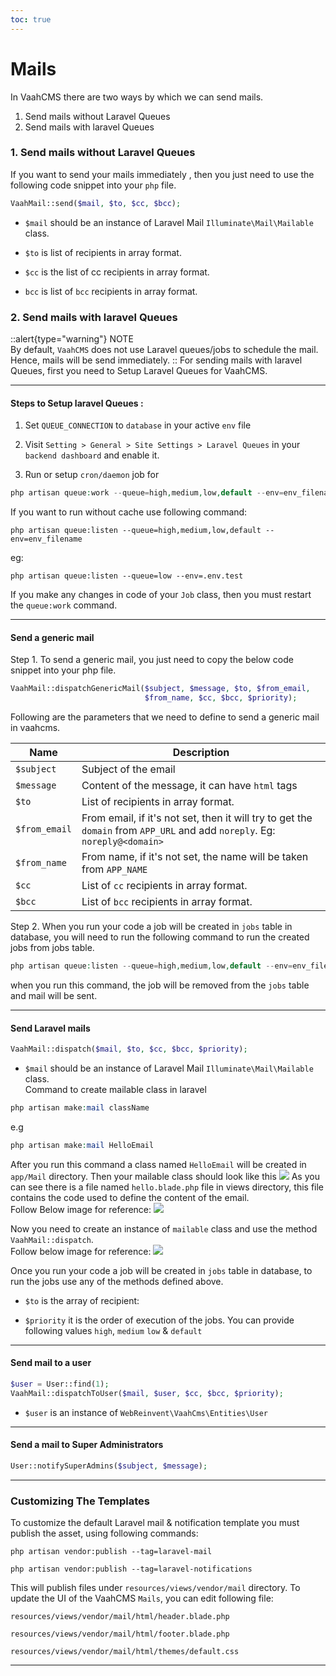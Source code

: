 ```yaml
---
toc: true
---
```


# Mails

In VaahCMS there are two ways by which we can send mails.
1. Send mails without Laravel Queues
2. Send mails with laravel Queues
### 1. Send mails without Laravel Queues


If you want to send your mails immediately , then you just need to use the following 
code snippet into your `php` file.

```php
VaahMail::send($mail, $to, $cc, $bcc);
```
- `$mail` should be an instance of Laravel Mail `Illuminate\Mail\Mailable` class.

- `$to`   is list of recipients in array format.

- `$cc`   is the list of cc recipients in array format.

- `bcc`   is list of `bcc` recipients in array format.
### 2. Send mails with laravel Queues
::alert{type="warning"}
NOTE   
By default, `VaahCMS` does not use Laravel queues/jobs to schedule the mail. Hence, mails will be send immediately.
::
 For sending mails with laravel Queues, first you need to Setup Laravel Queues for VaahCMS.

--------
#### Steps to Setup laravel Queues :

1. Set `QUEUE_CONNECTION` to `database` in your active `env` file

2. Visit `Setting > General > Site Settings > Laravel Queues` in your `backend dashboard` and enable it.

3. Run or setup `cron/daemon` job for 
 ```php
php artisan queue:work --queue=high,medium,low,default --env=env_filename
```
 If you want to run without cache use following command:

```
php artisan queue:listen --queue=high,medium,low,default --env=env_filename
```
eg:

```
php artisan queue:listen --queue=low --env=.env.test
```

If you make any changes in code of your `Job` class, then you must restart the `queue:work` command.

---

#### Send a generic mail   

Step 1. To send a generic mail, you just need to copy the below code snippet into your php file.
```php
VaahMail::dispatchGenericMail($subject, $message, $to, $from_email, 
                              $from_name, $cc, $bcc, $priority);
```
Following are the parameters that we need to define to send a generic mail in vaahcms.

| Name          | Description                                                  |
| ------------- | ------------------------------------------------------------ |
| `$subject`    | Subject of the email                                         |
| `$message`    | Content of the message, it can have `html` tags              |
| `$to`         | List of recipients in array format.                          |
| `$from_email` | From email, if it's not set, then it will try to get the `domain` from `APP_URL` and add `noreply`. Eg: `noreply@<domain>` |
| `$from_name`  | From name, if it's not set, the name will be taken from `APP_NAME` |
| `$cc`         | List of `cc` recipients in array format.                     |
| `$bcc`        | List of `bcc` recipients in array format.                    |

Step 2. When you run your code a job will be created in `jobs` table in database, you will need to run the following command to run the created jobs from jobs table.
```php
php artisan queue:listen --queue=high,medium,low,default --env=env_filename
```
when you run this command, the job will be removed from the `jobs` table and mail will be sent.



---

#### Send Laravel mails 

```php
VaahMail::dispatch($mail, $to, $cc, $bcc, $priority);
```

- `$mail` should be an instance of Laravel Mail `Illuminate\Mail\Mailable` class.   
   Command to create mailable class in laravel   
```php
php artisan make:mail className
```
  e.g
```php
php artisan make:mail HelloEmail
```
 After you run this command a class named `HelloEmail` will be created in `app/Mail` directory.
Then your mailable class should look like this
<img src="http://img-v5.getdemo.dev/screenshot/JZ3Eiy2hon.png">
As you can see there is a file named `hello.blade.php` file in views directory, this file contains
the code used to define the content of the email.   
Follow Below image for reference:
<img src="http://img-v5.getdemo.dev/screenshot/R62mDR5AzM.png">

Now you need to create an instance of `mailable` class and 
use the method `VaahMail::dispatch`.   
Follow below image for reference:
<img src="http://img-v5.getdemo.dev/screenshot/GCFHUZhgjQ.png">

Once you run your code a job will be created in `jobs` table in database, 
to run the jobs use any of the methods defined above.
- `$to` is the array of recipient:

- `$priority` it is the order of execution of the jobs. You can provide following values `high`, `medium` `low` & `default`

------

#### Send mail to a user

```php
$user = User::find(1);
VaahMail::dispatchToUser($mail, $user, $cc, $bcc, $priority);
```

- `$user` is an instance of `WebReinvent\VaahCms\Entities\User`

---

#### Send a mail to Super Administrators 

```php
User::notifySuperAdmins($subject, $message);
```



---

### Customizing The Templates

To customize the default Laravel mail & notification template you must publish the asset, using following commands:

```shell
php artisan vendor:publish --tag=laravel-mail
```

```shell
php artisan vendor:publish --tag=laravel-notifications
```




This will publish files under `resources/views/vendor/mail` directory. To update the UI of the VaahCMS `Mails`, you can edit following file:

```
resources/views/vendor/mail/html/header.blade.php
```

```
resources/views/vendor/mail/html/footer.blade.php
```

```
resources/views/vendor/mail/html/themes/default.css
```

------


